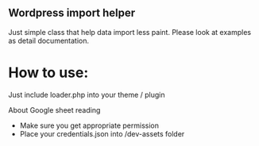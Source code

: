 ## Wordpress import helper

Just simple class that help data import less paint.
Please look at examples as detail documentation.

How to use:
===========
Just include loader.php into your theme / plugin


About Google sheet reading

- Make sure you get appropriate permission
- Place your credentials.json into /dev-assets folder